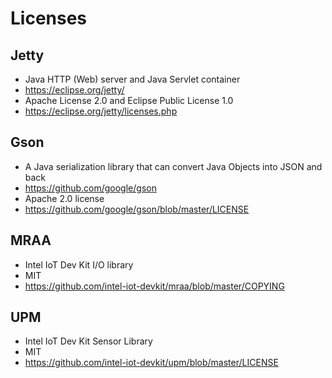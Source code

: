# Licenses

## Jetty
*	Java HTTP (Web) server and Java Servlet container
*	https://eclipse.org/jetty/
*	Apache License 2.0 and Eclipse Public License 1.0
*	https://eclipse.org/jetty/licenses.php

## Gson
*	A Java serialization library that can convert Java Objects into JSON and back
*	https://github.com/google/gson
*	Apache 2.0 license
*	https://github.com/google/gson/blob/master/LICENSE

##  MRAA
* Intel IoT Dev Kit I/O library
* MIT
* https://github.com/intel-iot-devkit/mraa/blob/master/COPYING

## UPM
* Intel IoT Dev Kit Sensor Library
* MIT
* https://github.com/intel-iot-devkit/upm/blob/master/LICENSE



